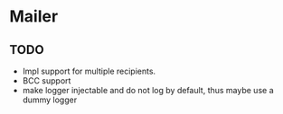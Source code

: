 # Mailer

## TODO
- Impl support for multiple recipients.
- BCC support
- make logger injectable and do not log by default, thus maybe use a dummy logger
